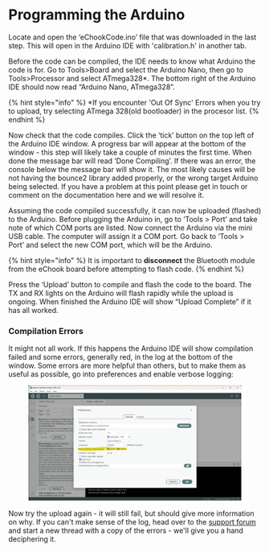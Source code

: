 # Programming the Arduino

Locate and open the ‘eChookCode.ino’ file that was downloaded in the last step. This will open in the Arduino IDE with 'calibration.h' in another tab.

Before the code can be compiled, the IDE needs to know what Arduino the code is for. Go to Tools>Board and select the Arduino Nano, then go to Tools>Processor and select ATmega328\*. The bottom right of the Arduino IDE should now read “Arduino Nano, ATmega328”.

{% hint style="info" %}
\*If you encounter 'Out Of Sync' Errors when you try to upload, try selecting ATmega 328(old bootloader) in the procesor list.
{% endhint %}

Now check that the code compiles. Click the ‘tick’ button on the top left of the Arduino IDE window. A progress bar will appear at the bottom of the window - this step will likely take a couple of minutes the first time. When done the message bar will read ‘Done Compiling’. If there was an error, the console below the message bar will show it. The most likely causes will be not having the bounce2 library added properly, or the wrong target Arduino being selected. If you have a problem at this point please get in touch or comment on the documentation here and we will resolve it.

Assuming the code compiled successfully, it can now be uploaded (flashed) to the Arduino. Before plugging the Arduino in, go to ‘Tools > Port’ and take note of which COM ports are listed. Now connect the Arduino via the mini USB cable. The computer will assign it a COM port. Go back to ‘Tools > Port’ and select the new COM port, which will be the Arduino.

{% hint style="info" %}
It is important to **disconnect** the Bluetooth module from the eChook board before attempting to flash code.&#x20;
{% endhint %}

Press the ‘Upload’ button to compile and flash the code to the board. The TX and RX lights on the Arduino will flash rapidly while the upload is ongoing. When finished the Arduino IDE will show “Upload Complete” if it has all worked.

### Compilation Errors

It might not all work. If this happens the Arduino IDE will show compilation failed and some errors, generally red, in the log at the bottom of the window. Some errors are more helpful than others, but to make them as useful as possible, go into preferences and enable verbose logging:

<figure><img src="../.gitbook/assets/image (9).png" alt=""><figcaption></figcaption></figure>

Now try the upload again - it will still fail, but should give more information on why. If you can't make sense of the log, head over to the [support forum](http://echook.boards.net) and start a new thread with a copy of the errors - we'll give you a hand deciphering it.
